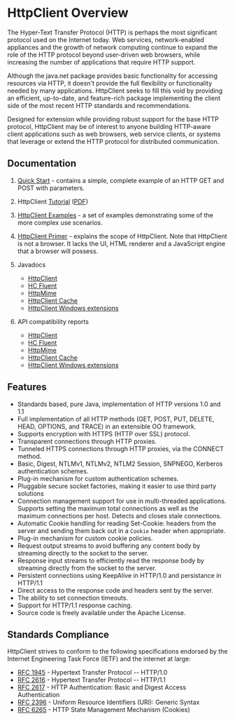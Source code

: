 <!--
    Licensed to the Apache Software Foundation (ASF) under one
    or more contributor license agreements.  See the NOTICE file
    distributed with this work for additional information
    regarding copyright ownership.  The ASF licenses this file
    to you under the Apache License, Version 2.0 (the
    "License"); you may not use this file except in compliance
    with the License.  You may obtain a copy of the License at
    
      http://www.apache.org/licenses/LICENSE-2.0
    
    Unless required by applicable law or agreed to in writing,
    software distributed under the License is distributed on an
    "AS IS" BASIS, WITHOUT WARRANTIES OR CONDITIONS OF ANY
    KIND, either express or implied.  See the License for the
    specific language governing permissions and limitations
    under the License.
-->

HttpClient Overview
===================

The Hyper-Text Transfer Protocol (HTTP) is perhaps the most significant protocol used on the Internet today. Web
services, network-enabled appliances and the growth of network computing continue to expand the role of the HTTP
protocol beyond user-driven web browsers, while increasing the number of applications that require HTTP support.

Although the java.net package provides basic functionality for accessing resources via HTTP, it doesn't provide the full
flexibility or functionality needed by many applications. HttpClient seeks to fill this void by providing an efficient,
up-to-date, and feature-rich package implementing the client side of the most recent HTTP standards and recommendations.

Designed for extension while providing robust support for the base HTTP protocol, HttpClient may be of interest to
anyone building HTTP-aware client applications such as web browsers, web service clients, or systems that leverage or
extend the HTTP protocol for distributed communication.

Documentation
-------------

1. [Quick Start](quickstart.md) - contains a simple, complete example of an HTTP GET and POST with parameters.
1. HttpClient [Tutorial](./current/tutorial/html/) ([PDF](./current/tutorial/pdf/httpclient-tutorial.pdf))
1. [HttpClient Examples](examples.md) - a set of examples demonstrating some of the more complex use scenarios.
1. [HttpClient Primer](./primer.html) - explains the scope of HttpClient. Note that HttpClient is not a browser. It
   lacks the UI, HTML renderer and a JavaScript engine that a browser will possess.

1. Javadocs
    - [HttpClient](./current/httpclient/apidocs/)
    - [HC Fluent](./current/fluent-hc/apidocs/)
    - [HttpMime](./current/httpmime/apidocs/)
    - [HttpClient Cache](./current/httpclient-cache/apidocs/)
    - [HttpClient Windows extensions](./current/httpclient-win/apidocs/)

1. API compatibility reports
    - [HttpClient](./current/httpclient/clirr-report.html)
    - [HC Fluent](./current/fluent-hc/clirr-report.html)
    - [HttpMime](./current/httpmime/clirr-report.html)
    - [HttpClient Cache](./current/httpclient-cache/clirr-report.html)
    - [HttpClient Windows extensions](./current/httpclient-win/clirr-report.html)

Features
--------

- Standards based, pure Java, implementation of HTTP versions 1.0 and 1.1
- Full implementation of all HTTP methods (GET, POST, PUT, DELETE, HEAD, OPTIONS, and TRACE)
  in an extensible OO framework.
- Supports encryption with HTTPS (HTTP over SSL) protocol.
- Transparent connections through HTTP proxies.
- Tunneled HTTPS connections through HTTP proxies, via the CONNECT method.
- Basic, Digest, NTLMv1, NTLMv2, NTLM2 Session, SNPNEGO, Kerberos authentication schemes.
- Plug-in mechanism for custom authentication schemes.
- Pluggable secure socket factories, making it easier to use third party solutions
- Connection management support for use in multi-threaded applications. Supports setting the maximum total connections
  as well as the maximum connections per host. Detects and closes stale connections.
- Automatic Cookie handling for reading Set-Cookie: headers from the server and sending them back out in a `Cookie`
  header when appropriate.
- Plug-in mechanism for custom cookie policies.
- Request output streams to avoid buffering any content body by streaming directly to the socket to the server.
- Response input streams to efficiently read the response body by streaming directly from the socket to the server.
- Persistent connections using KeepAlive in HTTP/1.0 and persistance in HTTP/1.1
- Direct access to the response code and headers sent by the server.
- The ability to set connection timeouts.
- Support for HTTP/1.1 response caching.
- Source code is freely available under the Apache License.

Standards Compliance
--------------------

HttpClient strives to conform to the following specifications endorsed by the Internet Engineering Task Force (IETF) and
the internet at large:

- [RFC 1945](http://tools.ietf.org/html/rfc1945) - Hypertext Transfer Protocol -- HTTP/1.0
- [RFC 2616](http://tools.ietf.org/html/rfc2616) - Hypertext Transfer Protocol -- HTTP/1.1
- [RFC 2617](http://tools.ietf.org/html/rfc2617) - HTTP Authentication: Basic and Digest Access Authentication
- [RFC 2396](http://tools.ietf.org/html/rfc2396) - Uniform Resource Identifiers (URI): Generic Syntax
- [RFC 6265](http://tools.ietf.org/html/rfc6265) - HTTP State Management Mechanism (Cookies)

